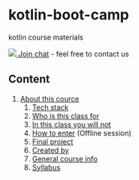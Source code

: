 # kotlin-boot-camp
kotlin course materials

[![](http://icons.iconarchive.com/icons/alecive/flatwoken/32/Apps-Telegram-icon.png) Join chat](https://t.me/joinchat/AAISfEF63F8ntU5UtUZOyw) - feel free to contact us 

## Content
1. [About this cource](https://github.com/rybalkinsd/kotlin-boot-camp/blob/master/info/about.md)
    1. [Tech stack](https://github.com/rybalkinsd/kotlin-boot-camp/blob/master/info/about.md#tech-stack)
    1. [Who is this class for](https://github.com/rybalkinsd/kotlin-boot-camp/blob/master/info/about.md#who-is-this-class-for)
    1. [In this class you will not](https://github.com/rybalkinsd/kotlin-boot-camp/blob/master/info/about.md#in-this-class-you-will-not)
    1. [How to enter](https://github.com/rybalkinsd/kotlin-boot-camp/blob/master/info/about.md#how-to-enter-technosphere-only) (Offline session)
    1. [Final project](https://github.com/rybalkinsd/kotlin-boot-camp/blob/master/info/about.md#final-project)
    1. [Created by](https://github.com/rybalkinsd/kotlin-boot-camp/blob/master/info/about.md#created-by)
    1. [General course info](https://github.com/rybalkinsd/kotlin-boot-camp/blob/master/info/about.md#general-info)
    1. [Syllabus](https://github.com/rybalkinsd/kotlin-boot-camp/blob/master/info/about.md#syllabus)

